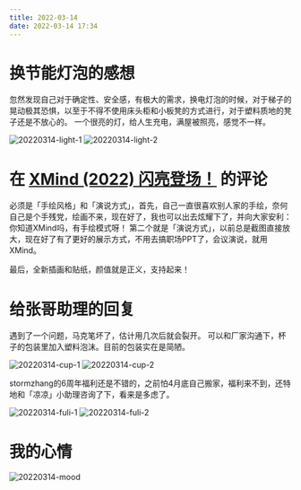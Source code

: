```yaml
---
title: 2022-03-14
date: 2022-03-14 17:34
---
```


# 换节能灯泡的感想

忽然发现自己对于确定性、安全感，有极大的需求，换电灯泡的时候，对于梯子的晃动极其恐惧，以至于不得不使用床头柜和小板凳的方式进行，对于塑料质地的凳子还是不放心的。
一个很亮的灯，给人生充电，满屋被照亮，感觉不一样。

![20220314-light-1](http://images.iotop.work/uPic/20220314-light-1.jpg)
![20220314-light-2](http://images.iotop.work/uPic/20220314-light-2.jpg)

# 在 [XMind (2022) 闪亮登场！](https://mp.weixin.qq.com/s/bwErDLm-J3DJjrrX2qZV-g) 的评论

必须是「手绘风格」和「演说方式」，首先，自己一直很喜欢别人家的手绘，奈何自己是个手残党，绘画不来，现在好了，我也可以出去炫耀下了，并向大家安利：你知道XMind吗，有手绘模式呀！
第二个就是「演说方式」，以前总是截图直接放大，现在好了有了更好的展示方式，不用去搞职场PPT了，会议演说，就用XMind。

最后，全新插画和贴纸，颜值就是正义，支持起来！

# 给张哥助理的回复

遇到了一个问题，马克笔坏了，估计用几次后就会裂开。
可以和厂家沟通下，杯子的包装里加入塑料泡沫。目前的包装实在是简陋。

![20220314-cup-1](http://images.iotop.work/uPic/20220314-cup-1.jpg)
![20220314-cup-2](http://images.iotop.work/uPic/20220314-cup-2.jpg)

stormzhang的6周年福利还是不错的，之前怕4月底自己搬家，福利来不到，还特地和「凉凉」小助理咨询了下，看来是多虑了。

![20220314-fuli-1](http://images.iotop.work/uPic/20220314-fuli-1.jpg)
![20220314-fuli-2](http://images.iotop.work/uPic/20220314-fuli-2.jpg)

# 我的心情

![20220314-mood](http://images.iotop.work/uPic/20220314-mood-20220314.jpg)